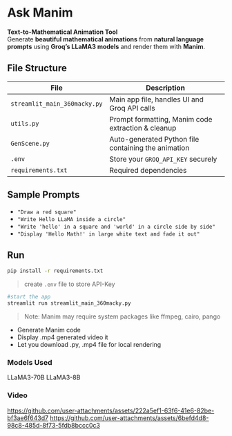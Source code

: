# Ask Manim

**Text-to-Mathematical Animation Tool**  
Generate **beautiful mathematical animations** from **natural language prompts** using **Groq’s LLaMA3 models** and render them with **Manim**.

## File Structure

| File                         | Description                                         |
| ---------------------------- | --------------------------------------------------- |
| `streamlit_main_360macky.py` | Main app file, handles UI and Groq API calls        |
| `utils.py`                   | Prompt formatting, Manim code extraction & cleanup  |
| `GenScene.py`                | Auto-generated Python file containing the animation |
| `.env`                       | Store your `GROQ_API_KEY` securely                  |
| `requirements.txt`           | Required dependencies                               |

## Sample Prompts

- `"Draw a red square"`
- `"Write Hello LLaMA inside a circle"`
- `"Write 'hello' in a square and 'world' in a circle side by side"`
- `"Display 'Hello Math!' in large white text and fade it out"`

## Run

```bash
pip install -r requirements.txt
```

> create `.env` file to store API-Key

```bash
#start the app
streamlit run streamlit_main_360macky.py
```

> Note: Manim may require system packages like ffmpeg, cairo, pango

- Generate Manim code
- Display .mp4 generated video it
- Let you download .py, .mp4 file for local rendering

### Models Used

LLaMA3-70B
LLaMA3-8B

### Video

https://github.com/user-attachments/assets/222a5ef1-63f6-41e6-82be-bf3ae6f643d7
https://github.com/user-attachments/assets/6befd4d8-98c8-485d-8f73-5fdb8bccc0c3


